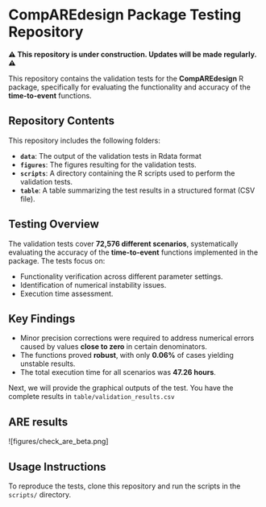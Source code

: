 # CompAREdesign Package Testing Repository

**⚠️ This repository is under construction. Updates will be made regularly. ⚠️**

This repository contains the validation tests for the **CompAREdesign** R package, specifically for evaluating the functionality and accuracy of the **time-to-event** functions.

## Repository Contents

This repository includes the following folders:

- **`data`**: The output of the validation tests in Rdata format
- **`figures`**: The figures resulting for the validation tests.
- **`scripts`**: A directory containing the R scripts used to perform the validation tests.
- **`table`**: A table summarizing the test results in a structured format (CSV file).

## Testing Overview

The validation tests cover **72,576 different scenarios**, systematically evaluating the accuracy of the **time-to-event** functions implemented in the package. The tests focus on:

- Functionality verification across different parameter settings.
- Identification of numerical instability issues.
- Execution time assessment.

## Key Findings

- Minor precision corrections were required to address numerical errors caused by values **close to zero** in certain denominators.
- The functions proved **robust**, with only **0.06%** of cases yielding unstable results.
- The total execution time for all scenarios was **47.26 hours**.

Next, we will provide the graphical outputs of the test. You have the complete results in `table/validation_results.csv`

## ARE results

![figures/check_are_beta.png]


## Usage Instructions

To reproduce the tests, clone this repository and run the scripts in the `scripts/` directory. 


